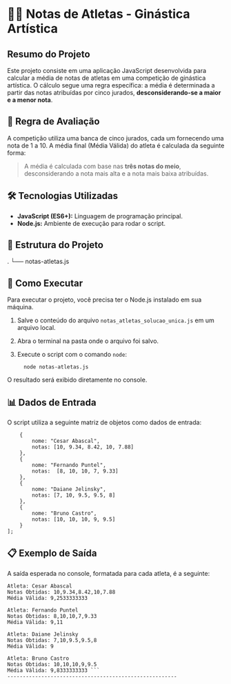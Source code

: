 # 🤸‍♀️ Notas de Atletas - Ginástica Artística

## Resumo do Projeto

Este projeto consiste em uma aplicação JavaScript desenvolvida para calcular a média de notas de atletas em uma competição de ginástica artística. O cálculo segue uma regra específica: a média é determinada a partir das notas atribuídas por cinco jurados, **desconsiderando-se a maior e a menor nota**.

## 📐 Regra de Avaliação

A competição utiliza uma banca de cinco jurados, cada um fornecendo uma nota de 1 a 10. A média final (Média Válida) do atleta é calculada da seguinte forma:

> A média é calculada com base nas **três notas do meio**, desconsiderando a nota mais alta e a nota mais baixa atribuídas.

## 🛠️ Tecnologias Utilizadas

*   **JavaScript (ES6+):** Linguagem de programação principal.
*   **Node.js:** Ambiente de execução para rodar o script.

## 📂 Estrutura do Projeto

.
└── notas-atletas.js

## 🚀 Como Executar

Para executar o projeto, você precisa ter o Node.js instalado em sua máquina.

1.  Salve o conteúdo do arquivo `notas_atletas_solucao_unica.js` em um arquivo local.
2.  Abra o terminal na pasta onde o arquivo foi salvo.
3.  Execute o script com o comando `node`:

          node notas-atletas.js

O resultado será exibido diretamente no console.

## 📊 Dados de Entrada

O script utiliza a seguinte matriz de objetos como dados de entrada:

```  const atletas = [
    {
        nome: "Cesar Abascal",
        notas: [10, 9.34, 8.42, 10, 7.88]
    },
    {
        nome: "Fernando Puntel",
        notas:  [8, 10, 10, 7, 9.33]
    },
    {
        nome: "Daiane Jelinsky",
        notas: [7, 10, 9.5, 9.5, 8]
    },
    {
        nome: "Bruno Castro",
        notas: [10, 10, 10, 9, 9.5]
    }
]; 
```
## 📋 Exemplo de Saída

A saída esperada no console, formatada para cada atleta, é a seguinte:

``` --- Resultados da Competição de Ginástica Artística ---
Atleta: Cesar Abascal
Notas Obtidas: 10,9.34,8.42,10,7.88
Média Válida: 9,2533333333

Atleta: Fernando Puntel
Notas Obtidas: 8,10,10,7,9.33
Média Válida: 9,11

Atleta: Daiane Jelinsky
Notas Obtidas: 7,10,9.5,9.5,8
Média Válida: 9

Atleta: Bruno Castro
Notas Obtidas: 10,10,10,9,9.5
Média Válida: 9,8333333333 ```
-------------------------------------------------------
